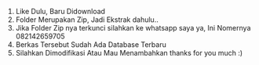1. Like Dulu, Baru Didownload
2. Folder Merupakan Zip, Jadi Ekstrak dahulu..
3. Jika Folder Zip nya terkunci silahkan ke whatsapp saya ya, Ini Nomernya 082142659705
4. Berkas Tersebut Sudah Ada Database Terbaru
5. Silahkan Dimodifikasi Atau Mau Menambahkan thanks for you much :)
